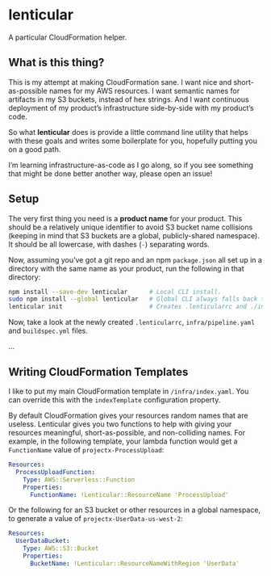 # lenticular

A particular CloudFormation helper.

## What is this thing?

This is my attempt at making CloudFormation sane. I want nice and
short-as-possible names for my AWS resources. I want semantic names for
artifacts in my S3 buckets, instead of hex strings. And I want continuous
deployment of my product’s infrastructure side-by-side with my product’s
code.

So what **lenticular** does is provide a little command line utility
that helps with these goals and writes some boilerplate for you, hopefully
putting you on a good path.

I’m learning infrastructure-as-code as I go along, so if you see something
that might be done better another way, please open an issue!

## Setup

The very first thing you need is a **product name** for your product. This
should be a relatively unique identifier to avoid S3 bucket name collisions
(keeping in mind that S3 buckets are a global, publicly-shared namespace).
It should be all lowercase, with dashes (`-`) separating words.

Now, assuming you’ve got a git repo and an npm `package.json` all set up in
a directory with the same name as your product, run the following in that
directory:

```sh
npm install --save-dev lenticular      # Local CLI install.
sudo npm install --global lenticular   # Global CLI always falls back to local.
lenticular init                        # Creates .lenticularrc and ./infra/
```

Now, take a look at the newly created `.lenticularrc`, `infra/pipeline.yaml`
and `buildspec.yml` files.

…

## Writing CloudFormation Templates

I like to put my main CloudFormation template in `/infra/index.yaml`. You can
override this with the `indexTemplate` configuration property.

By default CloudFormation gives your resources random names that are useless.
Lenticular gives you two functions to help with giving your resources
meaningful, short-as-possible, and non-colliding names. For example,
in the following template, your lambda function would get a `FunctionName`
value of `projectx-ProcessUpload`:

```yaml
Resources:
  ProcessUploadFunction:
    Type: AWS::Serverless::Function
    Properties:
      FunctionName: !Lenticular::ResourceName 'ProcessUpload'
```

Or the following for an S3 bucket or other resources in a global namespace,
to generate a value of `projectx-UserData-us-west-2`:

```yaml
Resources:
  UserDataBucket:
    Type: AWS::S3::Bucket
    Properties:
      BucketName: !Lenticular::ResourceNameWithRegion 'UserData'
```
